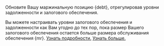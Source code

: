 Обновите Вашу маржинальную позицию {debt}, отрегулировав уровни задолженности и залогового обеспечения.

Вы можете настраивать уровни залогового обеспечения и задолженности как Вам угодно до тех пор, пока размер Вашего залогового обеспечения остается больше размера обслуживания обеспечения {mr}. [Узнать подробности.](dex/shorting) [Узнать больше.](dex/shorting)